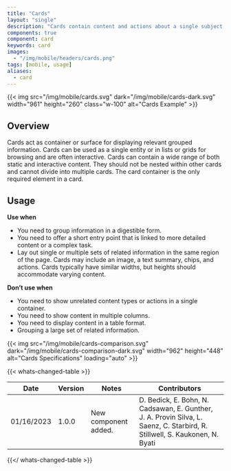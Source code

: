 ```yaml
---
title: "Cards"
layout: "single"
description: "Cards contain content and actions about a single subject."
components: true
component: card
keywords: card
images:
  - "/img/mobile/headers/cards.png"
tags: [mobile, usage]
aliases:
  - card
---
```


{{< img src="/img/mobile/cards.svg" dark="/img/mobile/cards-dark.svg" width="961" height="260" class="w-100" alt="Cards Example" >}}

## Overview

Cards act as container or surface for displaying relevant grouped information.  Cards can be used as a single entity or in lists or grids for browsing and are often interactive. Cards can contain a wide range of both static and interactive content. They should not be nested within other cards and cannot divide into multiple cards. The card container is the only required element in a card.

## Usage

**Use when**

- You need to group information in a digestible form.
- You need to offer a short entry point that is linked to more detailed content or a complex task.
- Lay out single or multiple sets of related information in the same region of the page. Cards may include an image, a text summary, chips, and actions. Cards typically have similar widths, but heights should accommodate varying content.

**Don’t use when**

- You need to show unrelated content types or actions in a single container.
- You need to show content in multiple columns.
- You need to display content in a table format.
- Grouping a large set of related information.

{{< img src="/img/mobile/cards-comparison.svg" dark="/img/mobile/cards-comparison-dark.svg" width="962" height="448" alt="Cards Specifications" loading="auto" >}}


{{< whats-changed-table >}}

| Date       | Version | Notes                               | Contributors |
| ---------- | ------- | ----------------------------------- | ------------ |
| 01/16/2023 | 1.0.0   | New component added. | D. Bedick, E. Bohn, N. Cadsawan, E. Gunther, J. A. Provin Silva, L. Saenz, C. Starbird, R. Stillwell, S. Kaukonen, N. Byati   |

{{</ whats-changed-table >}}
